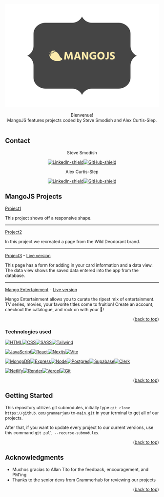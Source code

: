 <a name="readme-top"></a>

<!-- PROJECT LOGO -->
<br />
<div align="center">
  <img src="images/mangoJS.svg" />

  <p align="center">
    Bienvenue! 
    <br />
    MangoJS features projects coded by Steve Smodish and Alex Curtis-Slep.
    <br />
    <br />
  </p>
</div>

<!-- CONTACT -->

## Contact

<div align='center'>
Steve Smodish

[![LinkedIn-shield]][steve-linkedin-url][![GitHub-shield]][steve-github-url]

</div>
<div align='center'>
Alex Curtis-Slep

[![LinkedIn-shield]][alex-linkedin-url][![GitHub-shield]][alex-github-url]

</div>

<!-- ABOUT THE PROJECT -->

## MangoJS Projects

[Project1][Project1-url]

This project shows off a responsive shape.

---

[Project2][Project2-url]

In this project we recreated a page from the Wild Deodorant brand.

---

[Project3][Project3-url] - [Live version](https://main--mango-grammerjam-p3c.netlify.app/)

This page has a form for adding in your card information and a data view. The data view shows the saved data entered into the app from the database.

---

[Mango Entertainment][mango-entertainment-url] - [Live version](https://mango-entertainment.vercel.app/)

Mango Entertainment allows you to curate the ripest mix of entertainment. TV series, movies, your favorite titles come to fruition! Create an account, checkout the catalogue, and rock on with your 🥭!

<p align="right">(<a href="#readme-top">back to top</a>)</p>



### Technologies used

<!-- Front end tech -->
[![HTML][Html]][HTML-url][![CSS][Css]][CSS-url][![SASS][Sass]][Sass-url][![Tailwind][Tailwindcss]][Tailwind-url]


[![JavaScript][Javascript]][Javascript-url][![React][React.js]][React-url][![Nextjs]][Next-js-url][![Vite]][Vite-url]

<!-- Back end tech -->
[![MongoDB][Mongodb]][Mongo-url][![Express][Expressjs]][Express-url][![Node][Node.js]][Node-url][![Postgres]][Postgres-url][![Supabase]][Supabase-url][![Clerk]][Clerk-url]

<!-- Cloud tech -->
[![Netlify][NETLIFY]][Netlify-url][![Render]][Render-url][![Vercel]][Vercel-url][![Git]][Git-url]

<p align="right">(<a href="#readme-top">back to top</a>)</p>

<!-- GETTING STARTED -->

## Getting Started

This repository utilizes git submodules, initially type `git clone https://github.com/grammerjam/tm-main.git` in your terminal to get all of our projects.

After that, if you want to update every project to our current versions, use this command `git pull --recurse-submodules`.

<p align="right">(<a href="#readme-top">back to top</a>)</p>

<!-- ACKNOWLEDGMENTS -->

## Acknowledgments

- Muchos gracias to Allan Tito for the feedback, encouragement, and PM'ing
- Thanks to the senior devs from Grammerhub for reviewing our projects

<p align="right">(<a href="#readme-top">back to top</a>)</p>

<!-- MARKDOWN LINKS & IMAGES -->
<!-- https://www.markdownguide.org/basic-syntax/#reference-style-links -->

<!-- personal links -->
[alex-linkedin-url]: https://www.linkedin.com/in/alexcurtisslep/
[alex-github-url]: https://github.com/AlexVCS

[steve-linkedin-url]: https://www.linkedin.com/in/stevesmodish/
[steve-github-url]: https://github.com/ssmodish

<!-- Technology shields and links -->
[React.js]: https://img.shields.io/badge/React-20232A?style=for-the-badge&logo=react&logoColor=61DAFB
[React-url]: https://react.dev/

[Tailwindcss]: https://img.shields.io/badge/Tailwind_CSS-38B2AC?style=for-the-badge&logo=tailwind-css&logoColor=white
[Tailwind-url]: https://tailwindcss.com/

[Mongodb]: https://img.shields.io/badge/MongoDB-4EA94B?style=for-the-badge&logo=mongodb&logoColor=white
[Mongo-url]: https://www.mongodb.com/

[Sass]: https://img.shields.io/badge/Sass-CC6699?style=for-the-badge&logo=sass&logoColor=white
[Sass-url]: https://sass-lang.com/

[Expressjs]: https://img.shields.io/badge/Express.js-404D59?style=for-the-badge
[Express-url]: https://expressjs.com/

[Node.js]: https://img.shields.io/badge/Node.js-43853D?style=for-the-badge&logo=node.js&logoColor=white
[Node-url]: https://nodejs.org/en

[NETLIFY]: https://img.shields.io/badge/Netlify-00C7B7?style=for-the-badge&logo=netlify&logoColor=white
[Netlify-url]: https://www.netlify.com/

[Css]: https://img.shields.io/badge/CSS-239120?&style=for-the-badge&logo=css3&logoColor=white
[CSS-url]: https://www.w3.org/Style/CSS/Overview.en.html

[Html]: https://img.shields.io/badge/HTML-239120?style=for-the-badge&logo=html5&logoColor=white
[HTML-url]: https://html.spec.whatwg.org/multipage/

[Javascript]: https://img.shields.io/badge/JavaScript-F7DF1E?style=for-the-badge&logo=JavaScript&logoColor=white
[Javascript-url]: https://ecma-international.org/publications-and-standards/standards/ecma-262/

[Supabase]: https://img.shields.io/badge/Supabase-3ECF8E?style=for-the-badge&logo=supabase&logoColor=white
[Supabase-url]: https://supabase.com/

[Render]: https://img.shields.io/badge/Render-%46E3B7.svg?style=for-the-badge&logo=render&logoColor=white
[Render-url]: https://render.com/

[Nextjs]: https://img.shields.io/badge/Next-black?style=for-the-badge&logo=next.js&logoColor=white
[Next-js-url]: https://www.nextjs.org

[Postgres]: https://img.shields.io/badge/postgres-%23316192.svg?style=for-the-badge&logo=postgresql&logoColor=white
[Postgres-url]: https://www.postgresql.org/

[Vite]: https://img.shields.io/badge/Vite-B73BFE?style=for-the-badge&logo=vite&logoColor=FFD62E
[Vite-url]: https://vitejs.dev/

[Git]: https://img.shields.io/badge/git-%23F05033.svg?style=for-the-badge&logo=git&logoColor=white
[Git-url]: https://git-scm.com/

[Vercel]: https://img.shields.io/badge/vercel-%23000000.svg?style=for-the-badge&logo=vercel&logoColor=white
[Vercel-url]: https://vercel.com/

[Clerk]: https://img.shields.io/badge/Clerk-6C47FF.svg?style=for-the-badge&logo=Clerk&logoColor=white
[Clerk-url]: https://clerk.com/


<!-- [Github-Pages-shield]: https://img.shields.io/badge/github%20pages-121013?style=for-the-badge&logo=github&logoColor=white -->
[GitHub-shield]: https://img.shields.io/badge/github-%23121011.svg?style=for-the-badge&logo=github&logoColor=white
[LinkedIn-shield]: https://img.shields.io/badge/linkedin-%230077B5.svg?style=for-the-badge&logo=linkedin&logoColor=white

<!-- [Hashnode-shield]: https://img.shields.io/badge/Hashnode-2962FF?style=for-the-badge&logo=hashnode&logoColor=white -->
<!-- [Dev.to-shield]: https://img.shields.io/badge/dev.to-0A0A0A?style=for-the-badge&logo=dev.to&logoColor=white -->


<!-- project urls -->
[Project1-url]: https://github.com/Mango-Entertainment/project1
[Project2-url]: https://github.com/Mango-Entertainment/project2
[Project3-url]: https://github.com/Mango-Entertainment/project3C
[mango-entertainment-url]: https://github.com/Mango-Entertainment/mango-entertainment